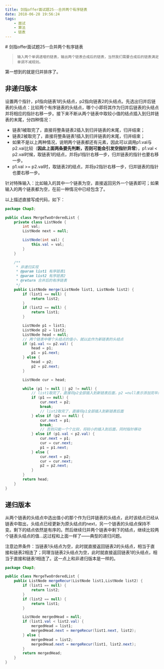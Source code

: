 ```yaml
---
title: 剑指offer面试题25--合并两个有序链表
date: 2018-06-28 19:56:24
tags: 
    - 面试
    - 算法
    - 链表
---
```

<meta name="referrer" content="no-referrer" />
# 剑指offer面试题25--合并两个有序链表

> ```
> 输入两个单调递增的链表，输出两个链表合成后的链表，当然我们需要合成后的链表满足单调不减规则。
> ```

第一想到的就是归并排序了。

## 非递归版本

设置两个指针，p1指向链表1的头结点，p2指向链表2的头结点。先选出归并后链表的头结点：比较两个有序链表的头结点，哪个小即将其作为归并后链表的头结点并将相应的指针右移一步。接下来不断从两个链表中取较小值的结点插入到归并链表的末尾，分四种情况：

- 链表1被取完了，直接将整条链表2插入到归并链表的末尾，归并结束；
- 链表2被取完了，直接将整条链表1插入到归并链表的末尾，归并结束；
- 如果不是以上两种情况，说明两个链表都还有元素，因此可以调用p1.val与p2.val比较（**因此上面两条要先判断，否则可能会引发空指针异常**），p1.val < p2.val时候，取链表1的结点，并将p1指针右移一步，归并链表的指针也要右移一步。
- p1.val >= p2.val时，取链表2的结点，并将p2指针右移一步，归并链表的指针也要右移一步。

针对特殊输入：比如输入的其中一个链表为空，直接返回另外一个链表即可；如果输入的两个链表都为空，在前一种情况中已经包含了。

以上描述直接写成代码，如下：

```java
package Chap3;

public class MergeTwoOrderedList {
    private class ListNode {
        int val;
        ListNode next = null;

        ListNode(int val) {
            this.val = val;
        }
    }

    /**
     * 非递归实现
     * @param list1 有序链表1
     * @param list2 有序链表2
     * @return 合并后的有序链表
     */
    public ListNode merge(ListNode list1, ListNode list2) {
        if (list1 == null) {
            return list2;
        }
        if (list2 == null) {
            return list1;
        }

        ListNode p1 = list1;
        ListNode p2 = list2;
        ListNode head = null;
        // 两个链表中哪个头结点的值小，就以此作为新链表的头结点
        if (p1.val <= p2.val) {
            head = p1;
            p1 = p1.next;
        } else {
            head = p2;
            p2 = p2.next;
        }

        ListNode cur = head;

        while (p1 != null || p2 != null) {
            // list1取完了，直接将p2全部插入到新链表后面，p2 =null表示添加完毕后立即终止
            if (p1 == null) {
                cur.next = p2;
                break;
                // list2取完了，直接将p1全部插入到新链表后面
            } else if (p2 == null) {
                cur.next = p1;
                break;
                // 否则只能一个个比较，将较小的插入到后面，同时指针移动
            } else if (p1.val < p2.val) {
                cur.next = p1;
                cur = cur.next;
                p1 = p1.next;
            } else {
                cur.next = p2;
                cur = cur.next;
                p2 = p2.next;
            }
        }
        return head;
    }
}

```

## 递归版本

从两个链表的头结点中选出值小的那个作为归并链表的头结点，此时该结点已经从链表中取出，头结点已经更新为原头结点的next，另一个链表的头结点保持不变。剩下的结点依然是有序的。然后继续归并两个链表中剩下的结点，继续比较两个链表头结点的值...这过程和上面一样了——典型的递归问题。

注意边界条件：当链表1头结点为空，此时就直接返回链表2的头结点，相当于直接和链表2相连了；同理当链表2头结点为空，此时就直接返回链表1的头结点，相当于直接和链表1相连了。这一点上和非递归版本是一样的。

```java
package Chap3;

public class MergeTwoOrderedList {
    public ListNode mergeRecur(ListNode list1,ListNode list2) {
        if (list1 == null) {
            return list2;
        }
        if (list2 == null) {
            return list1;
        }

        ListNode mergedHead = null;
        if (list1.val < list2.val) {
            mergedHead = list1;
            mergedHead.next = mergeRecur(list1.next, list2);
        } else {
            mergedHead = list2;
            mergedHead.next = mergeRecur(list1, list2.next);
        }
        return mergedHead;
    }
}

```


